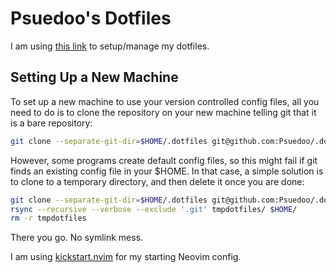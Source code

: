 # Psuedoo's Dotfiles

I am using [this link](https://www.anand-iyer.com/blog/2018/a-simpler-way-to-manage-your-dotfiles/) to setup/manage my dotfiles.
## Setting Up a New Machine

To set up a new machine to use your version controlled config files, all you need to do is to clone the repository on your new machine telling git that it is a bare repository:

```bash
git clone --separate-git-dir=$HOME/.dotfiles git@github.com:Psuedoo/.dotfiles.git ~
```

However, some programs create default config files, so this might fail if git finds an existing config file in your $HOME. In that case, a simple solution is to clone to a temporary directory, and then delete it once you are done:

```bash
git clone --separate-git-dir=$HOME/.dotfiles git@github.com:Psuedoo/.dotfiles.git tmpdotfiles
rsync --recursive --verbose --exclude '.git' tmpdotfiles/ $HOME/
rm -r tmpdotfiles
```

There you go. No symlink mess.




I am using [kickstart.nvim](https://github.com/psuedoo/kickstart.nvim) for my starting Neovim config.
